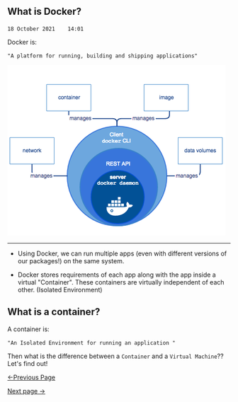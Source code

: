 ## What is Docker? ##

    18 October 2021    14:01

Docker is:
```
"A platform for running, building and shipping applications" 
```
![Docker](./Assets/docker.png)

----------------------------

-   Using Docker, we can run multiple apps (even with different versions of our packages!) on the same system. 


-   Docker stores requirements of each app along with the app inside a virtual "Container". These containers are virtually independent of each other. (Isolated Environment) 


## What is a container? ##

A container is:

```
"An Isolated Environment for running an application "
```

Then what is the difference between a `Container` and a `Virtual Machine`?? Let's find out!

  [<-Previous Page](https://github.com/kanitmann/Learn_With_Me/blob/master/Docker/1.%20Pre-requisites.MD)                                        
  
  [Next page ->]()